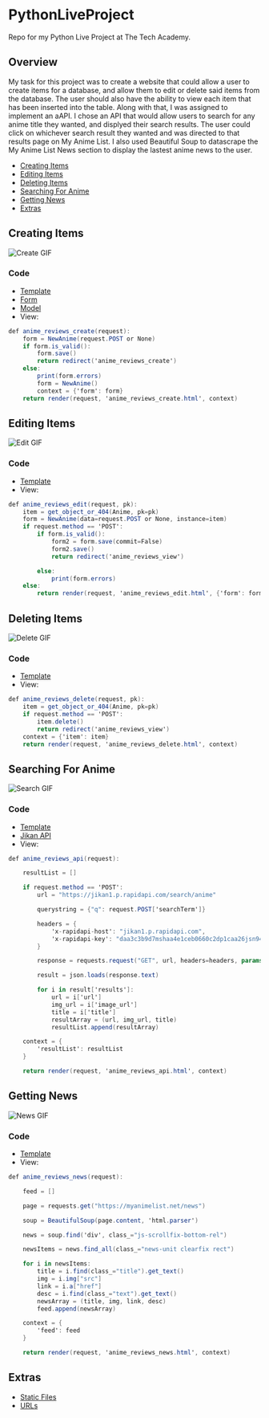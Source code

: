 # PythonLiveProject
Repo for my Python Live Project at The Tech Academy.

## Overview
My task for this project was to create a website that could allow a user to create items for a database, and allow them to edit or delete said items from the database. The user should also have the ability to view each item that has been inserted into the table. Along with that, I was assigned to implement an aAPI. I chose an API that would allow users to search for any anime title they wanted, and displyed their search results. The user could click on whichever search result they wanted and was directed to that results page on My Anime List. I also used Beautiful Soup to datascrape the My Anime List News section to display the lastest anime news to the user.
- [Creating Items](#creating-items)
- [Editing Items](#editing-items)
- [Deleting Items](#deleting-items)
- [Searching For Anime](#searching-for-anime)
- [Getting News](#getting-news)
- [Extras](#extras)

## Creating Items
![Create GIF](/GIFs/create.gif)
### Code
- [Template](https://github.com/ryanwspears/PythonLiveProject/blob/main/AnimeReviews/AnimeReviews/templates/anime_reviews_create.html)
- [Form](https://github.com/ryanwspears/PythonLiveProject/blob/main/AnimeReviews/AnimeReviews/forms.py)
- [Model](https://github.com/ryanwspears/PythonLiveProject/blob/main/AnimeReviews/AnimeReviews/models.py)
- View:
```cs
def anime_reviews_create(request):
    form = NewAnime(request.POST or None)
    if form.is_valid():
        form.save()
        return redirect('anime_reviews_create')
    else:
        print(form.errors)
        form = NewAnime()
        context = {'form': form}
    return render(request, 'anime_reviews_create.html', context)
```

## Editing Items
![Edit GIF](/GIFs/edit.gif)
### Code
- [Template](https://github.com/ryanwspears/PythonLiveProject/blob/main/AnimeReviews/AnimeReviews/templates/anime_reviews_edit.html)
- View:
```cs
def anime_reviews_edit(request, pk):
    item = get_object_or_404(Anime, pk=pk)
    form = NewAnime(data=request.POST or None, instance=item)
    if request.method == 'POST':
        if form.is_valid():
            form2 = form.save(commit=False)
            form2.save()
            return redirect('anime_reviews_view')

        else:
            print(form.errors)
    else:
        return render(request, 'anime_reviews_edit.html', {'form': form, 'item': item})
 ```

## Deleting Items
![Delete GIF](/GIFs/delete.gif)
### Code
- [Template](https://github.com/ryanwspears/PythonLiveProject/blob/main/AnimeReviews/AnimeReviews/templates/anime_reviews_delete.html)
- View:
```cs
def anime_reviews_delete(request, pk):
    item = get_object_or_404(Anime, pk=pk)
    if request.method == 'POST':
        item.delete()
        return redirect('anime_reviews_view')
    context = {'item': item}
    return render(request, 'anime_reviews_delete.html', context)
 ```

## Searching For Anime
![Search GIF](/GIFs/search.gif)
### Code
- [Template](https://github.com/ryanwspears/PythonLiveProject/blob/main/AnimeReviews/AnimeReviews/templates/anime_reviews_api.html)
- [Jikan API](https://rapidapi.com/theapiguy/api/jikan1)
- View:
```cs
def anime_reviews_api(request):

    resultList = []

    if request.method == 'POST':
        url = "https://jikan1.p.rapidapi.com/search/anime"

        querystring = {"q": request.POST['searchTerm']}

        headers = {
            'x-rapidapi-host': "jikan1.p.rapidapi.com",
            'x-rapidapi-key': "daa3c3b9d7mshaa4e1ceb0660c2dp1caa26jsn9495166557eb"
        }

        response = requests.request("GET", url, headers=headers, params=querystring)

        result = json.loads(response.text)

        for i in result['results']:
            url = i['url']
            img_url = i['image_url']
            title = i['title']
            resultArray = (url, img_url, title)
            resultList.append(resultArray)

    context = {
        'resultList': resultList
    }

    return render(request, 'anime_reviews_api.html', context)
 ```

## Getting News
![News GIF](/GIFs/news.gif)
### Code
- [Template](https://github.com/ryanwspears/PythonLiveProject/blob/main/AnimeReviews/AnimeReviews/templates/anime_reviews_news.html)
- View:
```cs
def anime_reviews_news(request):

    feed = []

    page = requests.get("https://myanimelist.net/news")

    soup = BeautifulSoup(page.content, 'html.parser')

    news = soup.find('div', class_="js-scrollfix-bottom-rel")

    newsItems = news.find_all(class_="news-unit clearfix rect")

    for i in newsItems:
        title = i.find(class_="title").get_text()
        img = i.img["src"]
        link = i.a["href"]
        desc = i.find(class_="text").get_text()
        newsArray = (title, img, link, desc)
        feed.append(newsArray)

    context = {
        'feed': feed
    }

    return render(request, 'anime_reviews_news.html', context)
 ```

## Extras
- [Static Files](https://github.com/ryanwspears/PythonLiveProject/tree/main/AnimeReviews/AnimeReviews/static)
- [URLs](https://github.com/ryanwspears/PythonLiveProject/blob/main/AnimeReviews/AnimeReviews/urls.py)

